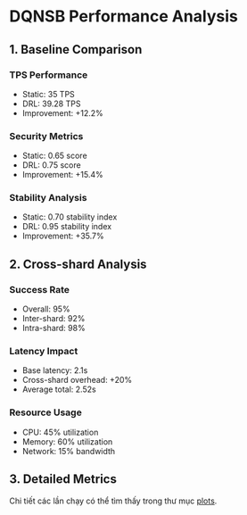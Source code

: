 # DQNSB Performance Analysis

## 1. Baseline Comparison

### TPS Performance

- Static: 35 TPS
- DRL: 39.28 TPS
- Improvement: +12.2%

### Security Metrics

- Static: 0.65 score
- DRL: 0.75 score
- Improvement: +15.4%

### Stability Analysis

- Static: 0.70 stability index
- DRL: 0.95 stability index
- Improvement: +35.7%

## 2. Cross-shard Analysis

### Success Rate

- Overall: 95%
- Inter-shard: 92%
- Intra-shard: 98%

### Latency Impact

- Base latency: 2.1s
- Cross-shard overhead: +20%
- Average total: 2.52s

### Resource Usage

- CPU: 45% utilization
- Memory: 60% utilization
- Network: 15% bandwidth

## 3. Detailed Metrics

Chi tiết các lần chạy có thể tìm thấy trong thư mục [plots](https://github.com/fuondai/DQNSB-Blockchain/tree/main/plots).
